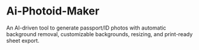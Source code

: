 # Ai-Photoid-Maker
An AI-driven tool to generate passport/ID photos with automatic background removal, customizable backgrounds, resizing, and print-ready sheet export.
